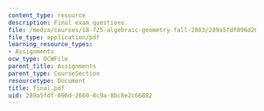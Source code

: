 ```yaml
---
content_type: resource
description: Final exam questions.
file: /media/courses/18-725-algebraic-geometry-fall-2003/289a5fdf096d26608c9a8bc8e2c66882_final.pdf
file_type: application/pdf
learning_resource_types:
- Assignments
ocw_type: OCWFile
parent_title: Assignments
parent_type: CourseSection
resourcetype: Document
title: final.pdf
uid: 289a5fdf-096d-2660-8c9a-8bc8e2c66882
---
```

